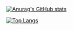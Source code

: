 [![Anurag's GitHub stats](https://github-readme-stats.vercel.app/api?username=BigLad23)](https://github.com/anuraghazra/github-readme-stats)

[![Top Langs](https://github-readme-stats.vercel.app/api/top-langs/?username=BigLad23&langs_count=8)](https://github.com/anuraghazra/github-readme-stats)

